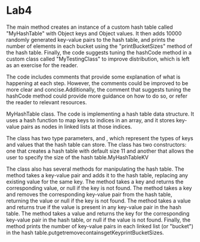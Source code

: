 # Lab4
The main method creates an instance of a custom hash table called "MyHashTable" with Object keys and Object values. It then adds 10000 randomly generated key-value pairs to the hash table, and prints the number of elements in each bucket using the "printBucketSizes" method of the hash table. Finally, the code suggests tuning the hashCode method in a custom class called "MyTestingClass" to improve distribution, which is left as an exercise for the reader.

The code includes comments that provide some explanation of what is happening at each step. However, the comments could be improved to be more clear and concise.Additionally, the comment that suggests tuning the hashCode method could provide more guidance on how to do so, or refer the reader to relevant resources.

MyHashTable class. The code is implementing a hash table data structure. It uses a hash function to map keys to indices in an array, and it stores key-value pairs as nodes in linked lists at those indices.

The class  has two type parameters,  and , which represent the types of keys and values that the hash table can store. The class has two constructors: one that creates a hash table with default size 11 and another that allows the user to specify the size of the hash table.MyHashTableKV

The class also has several methods for manipulating the hash table. The  method takes a key-value pair and adds it to the hash table, replacing any existing value for the same key. The  method takes a key and returns the corresponding value, or null if the key is not found. The  method takes a key and removes the corresponding key-value pair from the hash table, returning the value or null if the key is not found. The  method takes a value and returns true if the value is present in any key-value pair in the hash table. The  method takes a value and returns the key for the corresponding key-value pair in the hash table, or null if the value is not found. Finally, the  method prints the number of key-value pairs in each linked list (or "bucket") in the hash table.putgetremovecontainsgetKeyprintBucketSizes.

